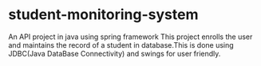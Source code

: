 # student-monitoring-system
An API project in java using spring framework
This project enrolls the user and maintains the record of a student in database.This is done using JDBC(Java DataBase Connectivity) and swings for user friendly.
